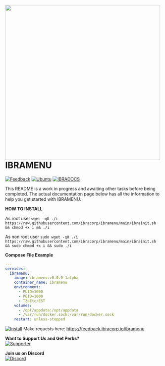 <a href="https://ibramenu.io"><img src="/ibramenu-logo.png" align="left" height="500" width="500" ></a>

# IBRAMENU

[![Feedback](https://img.shields.io/badge/IBRAMENU-Feedback-brightgreen?style=plastic)](https://feedback.ibracorp.io/ibramenu)
[![Ubuntu](https://img.shields.io/badge/Works%20best%20with-Ubuntu-E95420?style=plastic&logo=ubuntu&logoColor=white)](https://ubuntu.com)
[![IBRADOCS](https://img.shields.io/badge/IBRA-Docs-blue?style=plastic)](https://docs.ibracorp.io)

This README is a work in progress and awaiting other tasks before being completed.
The actual documentation page below has all the information to help you get started with IBRAMENU.

**HOW TO INSTALL** <br>

As root user
`wget -qO ./i https://raw.githubusercontent.com/ibracorp/ibramenu/main/ibrainit.sh && chmod +x i && ./i`

As non root user
`sudo wget -qO ./i https://raw.githubusercontent.com/ibracorp/ibramenu/main/ibrainit.sh && sudo chmod +x i && sudo ./i`

**Compose File Example** <br>
```yaml
---
services:
  ibramenu:
    image: ibramenu:v0.0.0-1alpha
    container_name: ibramenu
    environment:
      - PUID=1000
      - PGID=1000
      - TZ=Etc/EST
    volumes:
      - /opt/appdata:/opt/appdata
      - /var/run/docker.sock:/var/run/docker.sock
    restart: unless-stopped
```

[![Install](https://img.shields.io/badge/Install-IBRAMENU-brightgreen?style=plastic)](https://docs.ibracorp.io/ibramenu)
Make requests here: https://feedback.ibracorp.io/ibramenu

**Want to Support Us and Get Perks?** <br>
[![Supporter](https://img.shields.io/badge/Become%20a-Supporter-brightgreen?style=plastic)](https://ibramenu.io/store/)

**Join us on Discord** <br>
[![Discord](https://img.shields.io/discord/595508571135803403?label=Discord&logo=Discord&style=plastic)](https://i.ibracorp.io/discord)
